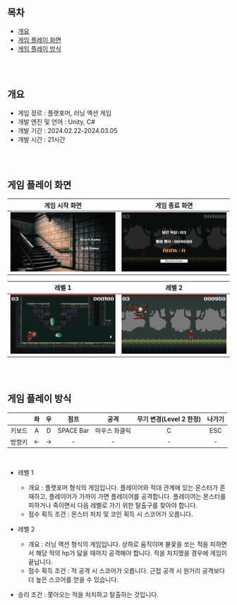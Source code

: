 ## 목차
- [개요](#개요)
- [게임 플레이 화면](#게임-플레이-화면)
- [게임 플레이 방식](#게임-플레이-방식)

<br><br>

## 개요
- 게임 장르 : 플랫포머, 러닝 액션 게임
- 개발 엔진 및 언어 : Unity, C#
- 개발 기간 : 2024.02.22-2024.03.05
- 개발 시간 : 21시간

<br><br>

## 게임 플레이 화면
|게임 시작 화면|게임 종료 화면|
|-|-|
|<img src="./img/StartScene.png">|<img src="./img/EndScene.png">|

|레벨 1|레벨 2|
|-|-|
|<img src="./img/Level1.png">|<img src="./img/Level2.png">|

<br><br>

## 게임 플레이 방식
||좌|우|점프|공격|무기 변경(Level 2 한정)|나가기|
|:-:|:-:|:-:|:-:|:-:|:-:|:-:|
|키보드|A|D|SPACE Bar|마우스 좌클릭|C|ESC|
|방향키|&larr;|&rarr;|-|-|-|-|

<br>

- 레벨 1
    - 개요 : 플랫포머 형식의 게임입니다. 플레이어와 적대 관계에 있는 몬스터가 존재하고, 플레이어가 가까이 가면 플레이어를 공격합니다. 플레이어는 몬스터를 피하거나 죽이면서 다음 레벨로 가기 위한 탈출구를 찾아야 합니다.
    - 점수 획득 조건 : 몬스터 처치 및 코인 획득 시 스코어가 오릅니다.
- 레벨 2
    - 개요 : 러닝 액션 형식의 게임입니다. 상하로 움직이며 불꽃을 쏘는 적을 피하면서 해당 적의 hp가 닳을 때까지 공격해야 합니다. 적을 처치했을 경우에 게임이 끝납니다.
    - 점수 획득 조건 : 적 공격 시 스코어가 오릅니다. 근접 공격 시 원거리 공격보다 더 높은 스코어를 얻을 수 있습니다.

- 승리 조건 : 쫓아오는 적을 처치하고 탈출하는 것입니다.
